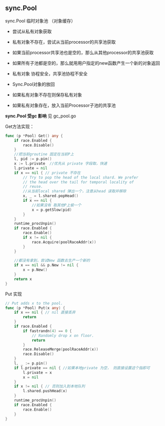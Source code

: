## sync.Pool

 sync.Pool 临时对象池 （对象缓存）

- 尝试从私有对象获取
- 私有对象不存在，尝试从当前processor的共享池获取
- 如果当前processor共享池也是空的，那么从其他processor的共享池获取
- 如果所有子池都是空的，那么就用用户指定的new函数产生一个新的对象返回
- 私有对象 协程安全，共享池协程不安全


- Sync.Pool对象的放回
- 如果私有对象不存在则保存私有对象
- 如果私有对象存在，放入当前Processor子池的共享池



**sync.Pool 受gc 影响** 见 gc_pool.go



Get方法实现： 

```go
func (p *Pool) Get() any {
	if race.Enabled {
		race.Disable()
	}
	//把当前groutine 固定在当前P上
	l, pid := p.pin()
	x := l.private  //优先从 private 字段取，快速
	l.private = nil
	if x == nil { // private 不存在
		// Try to pop the head of the local shard. We prefer
		// the head over the tail for temporal locality of
		// reuse.   
		//从当前local shared 弹出一个，注意从head 读取并移除
		x, _ = l.shared.popHead()
		if x == nil {
			//如果没有 取其他P上偷一个
			x = p.getSlow(pid)
		}
	}
	runtime_procUnpin()
	if race.Enabled {
		race.Enable()
		if x != nil {
			race.Acquire(poolRaceAddr(x))
		}
	}
	
	//都没有拿到，尝试New 函数去生产一个新的
	if x == nil && p.New != nil {
		x = p.New()
	}
	return x
}

```


Put 实现

```go
// Put adds x to the pool.
func (p *Pool) Put(x any) {
	if x == nil { // nil 直接丢弃
		return
	}
	if race.Enabled {
		if fastrandn(4) == 0 {
			// Randomly drop x on floor.
			return
		}
		race.ReleaseMerge(poolRaceAddr(x))
		race.Disable()
	}
	l, _ := p.pin()
	if l.private == nil { //如果本地private 为空， 则直接设置这个指即可
		l.private = x
		x = nil
	}
	if x != nil { // 否则加入到本地队列
		l.shared.pushHead(x)
	}
	runtime_procUnpin()
	if race.Enabled {
		race.Enable()
	}
}
```
